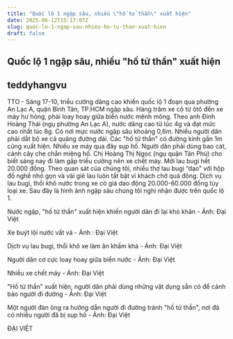 ```yaml
---
title: "Quốc lộ 1 ngập sâu, nhiều \"hố tử thần\" xuất hiện"
date: 2025-06-12T15:17:07Z
slug: quoc-lo-1-ngap-sau-nhieu-ho-tu-than-xuat-hien
draft: false
---
```


## Quốc lộ 1 ngập sâu, nhiều "hố tử thần" xuất hiện

## teddyhangvu

TTO - Sáng 17-10, triều cường dâng cao khiến quốc lộ 1 đoạn qua phường An Lạc A, quận Bình Tân, TP.HCM ngập sâu. Hàng trăm xe cộ từ ôtô đến xe máy hư hỏng, phải loay hoay giữa biển nước mênh mông.
Theo anh Đinh Hoàng Thái (ngụ phường An Lạc A), nước dâng cao từ lúc 4g và đạt mức cao nhất lúc 8g.
Có nơi mực nước ngập sâu khoảng 0,6m. Nhiều người dân phải dắt bộ xe cả quãng đường dài. Các "hố tử thần" có đường kính gần 1m cũng xuất hiện. Nhiều xe máy qua đây sụp hố. Người dân phải dùng bao cát, cành cây che chắn miệng hố.
Chị Hoàng Thị Ngọc (ngụ quận Tân Phú) cho biết sáng nay đi làm gặp triều cường nên xe chết máy. Mới lau bugi hết 20.000 đồng.
Theo quan sát của chúng tôi, nhiều thợ lau bugi “dạo” với hộp đồ nghề nhỏ gọn và vài giẻ lau luôn tất bật vì khách chờ quá đông. Dịch vụ lau bugi, thổi khô nước trong xe có giá dao động 20.000-60.000 đồng tùy loại xe.
Sau đây là hình ảnh ngập sâu chúng tôi nghi nhận được trên quốc lộ 1.
 

Nước ngập, "hố tử thần" xuất hiện khiến người dân đi lại khó khăn - Ảnh: Đại Việt
 
 

Xe buýt lội nước vất vả - Ảnh : Đại Việt
 
 

Dịch vụ lau bugi, thổi khô xe làm ăn khấm khá - Ảnh: Đại Việt
 
 

Người dân cơ cực loay hoay giữa biển nước - Ảnh: Đại Việt
 
 

Nhiều xe chết máy - Ảnh: Đại Việt
 
 

"Hố tử thần" xuất hiện, người dân phải dùng những vật dụng sẵn có để cảnh báo người đi đường - Ảnh: Đại Việt
 
 

Một người đàn ông ra hướng dẫn người đi đường tránh "hố tử thần", nơi đã có nhiều người đã bị sụp hố - Ảnh: Đại Việt
 
ĐẠI VIỆT​